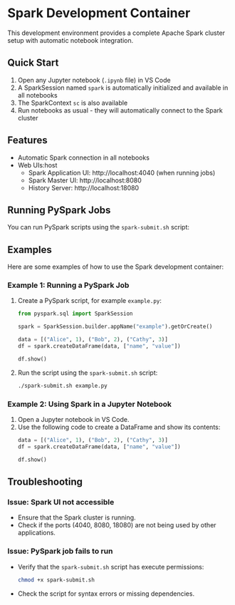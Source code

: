 # Spark Development Container

This development environment provides a complete Apache Spark cluster setup with automatic notebook integration.

## Quick Start

1. Open any Jupyter notebook (`.ipynb` file) in VS Code
2. A SparkSession named `spark` is automatically initialized and available in all notebooks
3. The SparkContext `sc` is also available
4. Run notebooks as usual - they will automatically connect to the Spark cluster

## Features

- Automatic Spark connection in all notebooks
- Web UIs:host
  - Spark Application UI: http://localhost:4040 (when running jobs)
  - Spark Master UI: http://localhost:8080
  - History Server: http://localhost:18080

## Running PySpark Jobs

You can run PySpark scripts using the `spark-submit.sh` script:

## Examples

Here are some examples of how to use the Spark development container:

### Example 1: Running a PySpark Job

1. Create a PySpark script, for example `example.py`:
    ```python
    from pyspark.sql import SparkSession

    spark = SparkSession.builder.appName("example").getOrCreate()

    data = [("Alice", 1), ("Bob", 2), ("Cathy", 3)]
    df = spark.createDataFrame(data, ["name", "value"])

    df.show()
    ```

2. Run the script using the `spark-submit.sh` script:
    ```sh
    ./spark-submit.sh example.py
    ```

### Example 2: Using Spark in a Jupyter Notebook

1. Open a Jupyter notebook in VS Code.
2. Use the following code to create a DataFrame and show its contents:
    ```python
    data = [("Alice", 1), ("Bob", 2), ("Cathy", 3)]
    df = spark.createDataFrame(data, ["name", "value"])

    df.show()
    ```

## Troubleshooting

### Issue: Spark UI not accessible

- Ensure that the Spark cluster is running.
- Check if the ports (4040, 8080, 18080) are not being used by other applications.

### Issue: PySpark job fails to run

- Verify that the `spark-submit.sh` script has execute permissions:
    ```sh
    chmod +x spark-submit.sh
    ```
- Check the script for syntax errors or missing dependencies.
